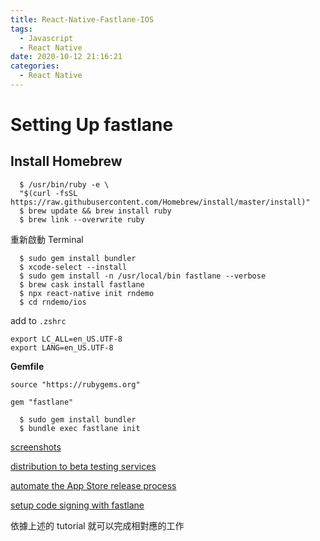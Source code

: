 ```yaml
---
title: React-Native-Fastlane-IOS
tags:
  - Javascript
  - React Native
date: 2020-10-12 21:16:21
categories:
  - React Native
---
```


# Setting Up fastlane

## Install Homebrew

```
  $ /usr/bin/ruby -e \
  "$(curl -fsSL https://raw.githubusercontent.com/Homebrew/install/master/install)"
  $ brew update && brew install ruby
  $ brew link --overwrite ruby
```

重新啟動 Terminal

```
  $ sudo gem install bundler
  $ xcode-select --install
  $ sudo gem install -n /usr/local/bin fastlane --verbose
  $ brew cask install fastlane
  $ npx react-native init rndemo
  $ cd rndemo/ios
```

add to `.zshrc`

```
export LC_ALL=en_US.UTF-8
export LANG=en_US.UTF-8
```

**Gemfile**

```gemfile
source "https://rubygems.org"

gem "fastlane"
```

```
  $ sudo gem install bundler
  $ bundle exec fastlane init
```

[screenshots](https://docs.fastlane.tools/getting-started/ios/screenshots/)

[distribution to beta testing services](https://docs.fastlane.tools/getting-started/ios/beta-deployment/)

[automate the App Store release process](https://docs.fastlane.tools/getting-started/ios/appstore-deployment/)

[setup code signing with fastlane](https://docs.fastlane.tools/codesigning/getting-started/)

依據上述的 tutorial 就可以完成相對應的工作
